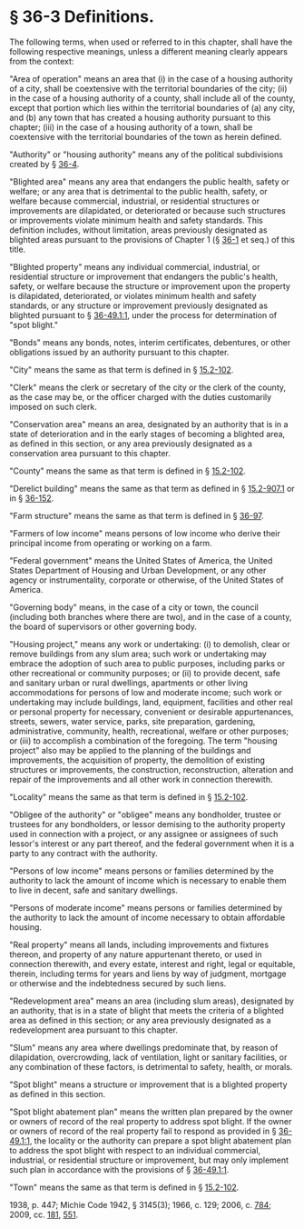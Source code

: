 # § 36-3 Definitions.

<p>The following terms, when used or referred to in this chapter, shall have the following respective meanings, unless a different meaning clearly appears from the context:</p><p>"Area of operation" means an area that (i) in the case of a housing authority of a city, shall be coextensive with the territorial boundaries of the city; (ii) in the case of a housing authority of a county, shall include all of the county, except that portion which lies within the territorial boundaries of (a) any city, and (b) any town that has created a housing authority pursuant to this chapter; (iii) in the case of a housing authority of a town, shall be coextensive with the territorial boundaries of the town as herein defined.</p><p>"Authority" or "housing authority" means any of the political subdivisions created by § <a href='http://law.lis.virginia.gov/vacode/36-4/'>36-4</a>.</p><p>"Blighted area" means any area that endangers the public health, safety or welfare; or any area that is detrimental to the public health, safety, or welfare because commercial, industrial, or residential structures or improvements are dilapidated, or deteriorated or because such structures or improvements violate minimum health and safety standards. This definition includes, without limitation, areas previously designated as blighted areas pursuant to the provisions of Chapter 1 (§ <a href='http://law.lis.virginia.gov/vacode/36-1/'>36-1</a> et seq.) of this title.</p><p>"Blighted property" means any individual commercial, industrial, or residential structure or improvement that endangers the public's health, safety, or welfare because the structure or improvement upon the property is dilapidated, deteriorated, or violates minimum health and safety standards, or any structure or improvement previously designated as blighted pursuant to § <a href='http://law.lis.virginia.gov/vacode/36-49.1:1/'>36-49.1:1</a>, under the process for determination of "spot blight."</p><p>"Bonds" means any bonds, notes, interim certificates, debentures, or other obligations issued by an authority pursuant to this chapter.</p><p>"City" means the same as that term is defined in § <a href='http://law.lis.virginia.gov/vacode/15.2-102/'>15.2-102</a>.</p><p>"Clerk" means the clerk or secretary of the city or the clerk of the county, as the case may be, or the officer charged with the duties customarily imposed on such clerk.</p><p>"Conservation area" means an area, designated by an authority that is in a state of deterioration and in the early stages of becoming a blighted area, as defined in this section, or any area previously designated as a conservation area pursuant to this chapter.</p><p>"County" means the same as that term is defined in § <a href='http://law.lis.virginia.gov/vacode/15.2-102/'>15.2-102</a>.</p><p>"Derelict building" means the same as that term as defined in § <a href='http://law.lis.virginia.gov/vacode/15.2-907.1/'>15.2-907.1</a> or in § <a href='http://law.lis.virginia.gov/vacode/36-152/'>36-152</a>.</p><p>"Farm structure" means the same as that term is defined in § <a href='http://law.lis.virginia.gov/vacode/36-97/'>36-97</a>.</p><p>"Farmers of low income" means persons of low income who derive their principal income from operating or working on a farm.</p><p>"Federal government" means the United States of America, the United States Department of Housing and Urban Development, or any other agency or instrumentality, corporate or otherwise, of the United States of America.</p><p>"Governing body" means, in the case of a city or town, the council (including both branches where there are two), and in the case of a county, the board of supervisors or other governing body.</p><p>"Housing project," means any work or undertaking: (i) to demolish, clear or remove buildings from any slum area; such work or undertaking may embrace the adoption of such area to public purposes, including parks or other recreational or community purposes; or (ii) to provide decent, safe and sanitary urban or rural dwellings, apartments or other living accommodations for persons of low and moderate income; such work or undertaking may include buildings, land, equipment, facilities and other real or personal property for necessary, convenient or desirable appurtenances, streets, sewers, water service, parks, site preparation, gardening, administrative, community, health, recreational, welfare or other purposes; or (iii) to accomplish a combination of the foregoing. The term "housing project" also may be applied to the planning of the buildings and improvements, the acquisition of property, the demolition of existing structures or improvements, the construction, reconstruction, alteration and repair of the improvements and all other work in connection therewith.</p><p>"Locality" means the same as that term is defined in § <a href='http://law.lis.virginia.gov/vacode/15.2-102/'>15.2-102</a>.</p><p>"Obligee of the authority" or "obligee" means any bondholder, trustee or trustees for any bondholders, or lessor demising to the authority property used in connection with a project, or any assignee or assignees of such lessor's interest or any part thereof, and the federal government when it is a party to any contract with the authority.</p><p>"Persons of low income" means persons or families determined by the authority to lack the amount of income which is necessary to enable them to live in decent, safe and sanitary dwellings.</p><p>"Persons of moderate income" means persons or families determined by the authority to lack the amount of income necessary to obtain affordable housing.</p><p>"Real property" means all lands, including improvements and fixtures thereon, and property of any nature appurtenant thereto, or used in connection therewith, and every estate, interest and right, legal or equitable, therein, including terms for years and liens by way of judgment, mortgage or otherwise and the indebtedness secured by such liens.</p><p>"Redevelopment area" means an area (including slum areas), designated by an authority, that is in a state of blight that meets the criteria of a blighted area as defined in this section; or any area previously designated as a redevelopment area pursuant to this chapter.</p><p>"Slum" means any area where dwellings predominate that, by reason of dilapidation, overcrowding, lack of ventilation, light or sanitary facilities, or any combination of these factors, is detrimental to safety, health, or morals.</p><p>"Spot blight" means a structure or improvement that is a blighted property as defined in this section.</p><p>"Spot blight abatement plan" means the written plan prepared by the owner or owners of record of the real property to address spot blight. If the owner or owners of record of the real property fail to respond as provided in § <a href='http://law.lis.virginia.gov/vacode/36-49.1:1/'>36-49.1:1</a>, the locality or the authority can prepare a spot blight abatement plan to address the spot blight with respect to an individual commercial, industrial, or residential structure or improvement, but may only implement such plan in accordance with the provisions of § <a href='http://law.lis.virginia.gov/vacode/36-49.1:1/'>36-49.1:1</a>.</p><p>"Town" means the same as that term is defined in § <a href='http://law.lis.virginia.gov/vacode/15.2-102/'>15.2-102</a>.</p><p>1938, p. 447; Michie Code 1942, § 3145(3); 1966, c. 129; 2006, c. <a href='http://lis.virginia.gov/cgi-bin/legp604.exe?061+ful+CHAP0784'>784</a>; 2009, cc. <a href='http://lis.virginia.gov/cgi-bin/legp604.exe?091+ful+CHAP0181'>181</a>, <a href='http://lis.virginia.gov/cgi-bin/legp604.exe?091+ful+CHAP0551'>551</a>.</p>